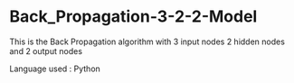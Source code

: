 # Back_Propagation-3-2-2-Model

This is the Back Propagation algorithm with 3 input nodes 2 hidden nodes and 2 output nodes

Language used : Python
